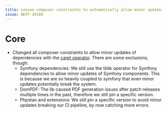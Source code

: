 ```yaml
---
title: Loosen composer constraints to automatically allow minor updates of dependencies
issue: NEXT-29168
---
```

# Core
* Changed all composer constraints to allow minor updates of dependencies with the [caret operator](https://getcomposer.org/doc/articles/versions.md#caret-version-range-). There are some exclusions, though:
  * Symfony dependencies: We still use the tilde operator for Symfony dependencies to allow minor updates of Symfony components. This is because we are so heavily coupled to symfony that even minor updates potentially break the system.
  * DomPDF: The lib caused PDF generation issues after patch releases multiple times in the past, therefore we still pin a specific version.
  * Phpstan and extensions: We still pin a specific version to avoid minor updates breaking our CI pipeline, by now catching more errors.
